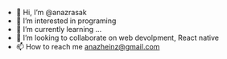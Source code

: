 - 👋 Hi, I’m @anazrasak
- 👀 I’m interested in programing
- 🌱 I’m currently learning ...
- 💞️ I’m looking to collaborate on web devolpment, React native
- 📫 How to reach me anazheinz@gmail.com

<!---
anazrasak/anazrasak is a ✨ special ✨ repository because its `README.md` (this file) appears on your GitHub profile.
You can click the Preview link to take a look at your changes.
--->
